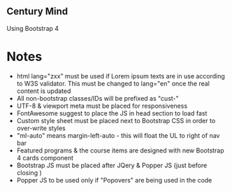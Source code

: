 ## Century Mind

Using Bootstrap 4

# Notes

* html lang="zxx" must be used if Lorem ipsum texts are in use according to W3S validator. This must be changed to lang="en" once the real content is updated
* All non-bootstrap classes/IDs	will be prefixed as "cust-"
* UTF-8 & viewport meta must be placed for responsiveness
* FontAwesome suggest to place the JS in head section to load fast
* Custom style sheet must be placed next to Bootstrap CSS in order to over-write styles
* "ml-auto" means margin-left-auto - this will float the UL to right of nav bar
* Featured programs & the course items are designed with new Bootstrap 4 cards component
* Bootstrap JS must be placed after JQery & Popper JS (just before closing </body>)
* Popper JS to be used only if "Popovers" are being used in the code
